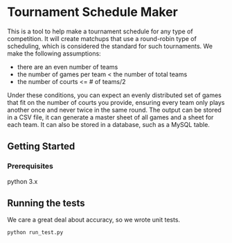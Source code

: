 # Tournament Schedule Maker

This is a tool to help make a tournament schedule for any type of competition. It will create matchups that use a round-robin type of scheduling, which is considered the standard for such tournaments. We make the following assumptions:
* there are an even number of teams
* the number of games per team < the number of total teams
* the number of courts <= # of teams/2

Under these conditions, you can expect an evenly distributed set of games that fit on the number of courts you provide, ensuring every team only plays another once and never twice in the same round. The output can be stored in a CSV file, it can generate a master sheet of all games and a sheet for each team. It can also be stored in a database, such as a MySQL table.

## Getting Started

### Prerequisites

python 3.x

## Running the tests

We care a great deal about accuracy, so we wrote unit tests.

```
python run_test.py
```
